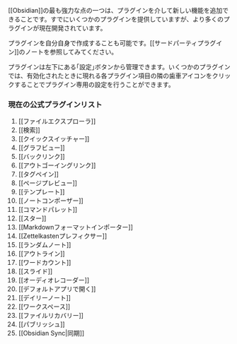 [[Obsidian]]の最も強力な点の一つは、プラグインを介して新しい機能を追加できることです。すでにいくつかのプラグインを提供していますが、より多くのプラグインが現在開発されています。

プラグインを自分自身で作成することも可能です。[[サードパーティプラグイン]]のノートを参照してみてください。

プラグインは左下にある｢設定｣ボタンから管理できます。いくつかのプラグインでは、有効化されたときに現れる各プラグイン項目の隣の歯車アイコンをクリックすることでプラグイン専用の設定を行うことができます。

### 現在の公式プラグインリスト

1. [[ファイルエクスプローラ]]
1. [[検索]]
1. [[クイックスイッチャー]]
1. [[グラフビュー]]
1. [[バックリンク]]
1. [[アウトゴーイングリンク]]
1. [[タグペイン]]
1. [[ページプレビュー]]
1. [[テンプレート]]
1. [[ノートコンポーザー]]
1. [[コマンドパレット]]
1. [[スター]]
1. [[Markdownフォーマットインポーター]]
1. [[Zettelkastenプレフィクサー]]
1. [[ランダムノート]]
1. [[アウトライン]]
1. [[ワードカウント]]
1. [[スライド]]
1. [[オーディオレコーダー]]
1. [[デフォルトアプリで開く]]
1. [[デイリーノート]]
1. [[ワークスペース]]
1. [[ファイルリカバリー]]
1. [[パブリッシュ]]
1. [[Obsidian Sync|同期]]